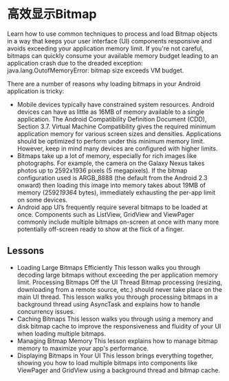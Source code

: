 # 高效显示Bitmap
Learn how to use common techniques to process and load Bitmap objects in a way that keeps your user 
interface (UI) components responsive and avoids exceeding your application memory limit. If you're 
not careful, bitmaps can quickly consume your available memory budget leading to an application crash
 due to the dreaded exception:
java.lang.OutofMemoryError: bitmap size exceeds VM budget.

There are a number of reasons why loading bitmaps in your Android application is tricky:

- Mobile devices typically have constrained system resources. Android devices can have as little
 as 16MB of memory available to a single application. The Android Compatibility Definition Document 
 (CDD), Section 3.7. Virtual Machine Compatibility gives the required minimum application memory for 
 various screen sizes and densities. Applications should be optimized to perform under this minimum 
 memory limit. However, keep in mind many devices are configured with higher limits.
- Bitmaps take up a lot of memory, especially for rich images like photographs. For example, the 
camera on the Galaxy Nexus takes photos up to 2592x1936 pixels (5 megapixels). If the bitmap 
configuration used is ARGB_8888 (the default from the Android 2.3 onward) then loading this image 
into memory takes about 19MB of memory (2592*1936*4 bytes), immediately exhausting the per-app limit 
on some devices.
- Android app UI’s frequently require several bitmaps to be loaded at once. Components such as
 ListView, GridView and ViewPager commonly include multiple bitmaps on-screen at once with many more 
 potentially off-screen ready to show at the flick of a finger.


## Lessons
- Loading Large Bitmaps Efficiently
This lesson walks you through decoding large bitmaps without exceeding the per application memory 
limit.
Processing Bitmaps Off the UI Thread
Bitmap processing (resizing, downloading from a remote source, etc.) should never take place on 
the main UI thread. This lesson walks you through processing bitmaps in a background thread using 
AsyncTask and explains how to handle concurrency issues.
- Caching Bitmaps
This lesson walks you through using a memory and disk bitmap cache to improve the responsiveness 
and fluidity of your UI when loading multiple bitmaps.
- Managing Bitmap Memory
This lesson explains how to manage bitmap memory to maximize your app's performance.
- Displaying Bitmaps in Your UI
This lesson brings everything together, showing you how to load multiple bitmaps into components
 like ViewPager and GridView using a background thread and bitmap cache.